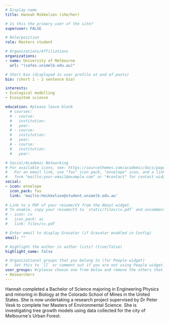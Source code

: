 ```yaml
---
# Display name
title: Hannah Mikkelson (she/her)

# Is this the primary user of the site?
superuser: FALSE

# Role/position
role: Masters student

# Organizations/Affiliations
organizations:
- name: University of Melbourne
  url: "(safes.unimelb.edu.au)"

# Short bio (displayed in user profile at end of posts)
bio: (short 1 - 2 sentence bio)

interests:
- Ecological modelling
- Ecosystem science

education: #please leave blank
  # courses:
  # - course:
  #   institution:
  #   year:
  # - course:
  #   institution:
  #   year:
  # - course:
  #   institution:
  #   year:

# Social/Academic Networking
# For available icons, see: https://sourcethemes.com/academic/docs/page-builder/#icons
#   For an email link, use "fas" icon pack, "envelope" icon, and a link in the
#   form "mailto:your-email@example.com" or "#contact" for contact widget.
social:
- icon: envelope
  icon_pack: fas
  link: 'mailto:hmikkelson@student.unimelb.edu.au'
  
# Link to a PDF of your resume/CV from the About widget.
# To enable, copy your resume/CV to `static/files/cv.pdf` and uncomment the lines below.
# - icon: cv
#   icon_pack: ai
#   link: files/cv.pdf

# Enter email to display Gravatar (if Gravatar enabled in Config)
email: ""

# Highlight the author in author lists? (true/false)
highlight_name: false

# Organizational groups that you belong to (for People widget)
#   Set this to `[]` or comment out if you are not using People widget.
user_groups: #(please choose one from below and remove the others that aren't needed)
- Researchers
---
```



Hannah completed a Bachelor of Science majoring in Engineering Physics and minoring in Biology at the Colorado School of Mines in the United States.  She is now undertaking a research project supervised by Dr Peter Vesk to complete her Masters of Environmental Science.  She is investigating tree growth models using data collected for the city of Melbourne's Urban Forest.